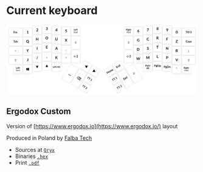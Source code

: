 # Current keyboard

[![layout](layout.png)](https://configure.zsa.io/ergodox-ez/layouts/APzNe/latest/)

## Ergodox Custom

Version of [https://www.ergodox.io](https://www.ergodox.io/) layout

Produced in Poland by [Falba Tech](https://falba.tech/customize-your-keyboard/customize-your-ergodox/?v=9b7d173b068d)

* Sources at [`Oryx`](https://configure.zsa.io/ergodox-ez/layouts/APzNe/latest/)
* Binaries [`.hex`](recent.hex)
* Print [`.pdf`](keyboard.pdf)
